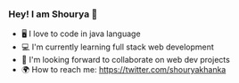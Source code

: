 ### Hey! I am Shourya 👋

- 🖥  I love to code in java language
- 💻 I'm currently learning full stack web development
- 👬 I'm looking forward to collaborate on web dev projects
- 🌍 How to reach me: https://twitter.com/shouryakhanka
